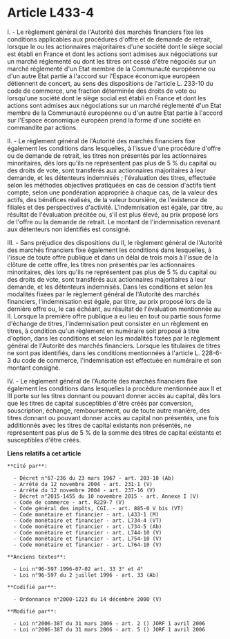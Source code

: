 # Article L433-4

I. - Le règlement général de l'Autorité des marchés financiers fixe les conditions applicables aux procédures d'offre et de
demande de retrait, lorsque le ou les actionnaires majoritaires d'une société dont le siège social est établi en France et
dont les actions sont admises aux négociations sur un marché réglementé ou dont les titres ont cessé d'être négociés sur un
marché réglementé d'un Etat membre de la Communauté européenne ou d'un autre Etat partie à l'accord sur l'Espace économique
européen détiennent de concert, au sens des dispositions de l'article L. 233-10 du code de commerce, une fraction déterminée
des droits de vote ou lorsqu'une société dont le siège social est établi en France et dont les actions sont admises aux
négociations sur un marché réglementé d'un Etat membre de la Communauté européenne ou d'un autre Etat partie à l'accord sur
l'Espace économique européen prend la forme d'une société en commandite par actions.

II. - Le règlement général de l'Autorité des marchés financiers fixe également les conditions dans lesquelles, à l'issue
d'une procédure d'offre ou de demande de retrait, les titres non présentés par les actionnaires minoritaires, dès lors qu'ils
ne représentent pas plus de 5 % du capital ou des droits de vote, sont transférés aux actionnaires majoritaires à leur
demande, et les détenteurs indemnisés ; l'évaluation des titres, effectuée selon les méthodes objectives pratiquées en cas de
cession d'actifs tient compte, selon une pondération appropriée à chaque cas, de la valeur des actifs, des bénéfices
réalisés, de la valeur boursière, de l'existence de filiales et des perspectives d'activité. L'indemnisation est égale, par
titre, au résultat de l'évaluation précitée ou, s'il est plus élevé, au prix proposé lors de l'offre ou la demande de
retrait. Le montant de l'indemnisation revenant aux détenteurs non identifiés est consigné.

III. - Sans préjudice des dispositions du II, le règlement général de l'Autorité des marchés financiers fixe également les
conditions dans lesquelles, à l'issue de toute offre publique et dans un délai de trois mois à l'issue de la clôture de cette
offre, les titres non présentés par les actionnaires minoritaires, dès lors qu'ils ne représentent pas plus de 5 % du capital
ou des droits de vote, sont transférés aux actionnaires majoritaires à leur demande, et les détenteurs indemnisés. Dans les
conditions et selon les modalités fixées par le règlement général de l'Autorité des marchés financiers, l'indemnisation est
égale, par titre, au prix proposé lors de la dernière offre ou, le cas échéant, au résultat de l'évaluation mentionnée au II.
Lorsque la première offre publique a eu lieu en tout ou partie sous forme d'échange de titres, l'indemnisation peut consister
en un règlement en titres, à condition qu'un règlement en numéraire soit proposé à titre d'option, dans les conditions et
selon les modalités fixées par le règlement général de l'Autorité des marchés financiers. Lorsque les titulaires de titres ne
sont pas identifiés, dans les conditions mentionnées à l'article L. 228-6-3 du code de commerce, l'indemnisation est
effectuée en numéraire et son montant consigné.

IV. - Le règlement général de l'Autorité des marchés financiers fixe également les conditions dans lesquelles la procédure
mentionnée aux II et III porte sur les titres donnant ou pouvant donner accès au capital, dès lors que les titres de capital
susceptibles d'être créés par conversion, souscription, échange, remboursement, ou de toute autre manière, des titres donnant
ou pouvant donner accès au capital non présentés, une fois additionnés avec les titres de capital existants non présentés, ne
représentent pas plus de 5 % de la somme des titres de capital existants et susceptibles d'être créés.

**Liens relatifs à cet article**

	**Cité par**:

	  - Décret n°67-236 du 23 mars 1967 - art. 203-10 (Ab)
	  - Arrêté du 12 novembre 2004 - art. 231-1 (V)
	  - Arrêté du 12 novembre 2004 - art. 237-16 (V)
	  - Décret n°2015-1455 du 10 novembre 2015 - art. Annexe I (V)
	  - Code de commerce - art. R229-7 (V)
	  - Code général des impôts, CGI. - art. 885-0 V bis (VT)
	  - Code monétaire et financier - art. L433-1 (M)
	  - Code monétaire et financier - art. L734-4 (VT)
	  - Code monétaire et financier - art. L734-5 (Ab)
	  - Code monétaire et financier - art. L744-10 (V)
	  - Code monétaire et financier - art. L754-10 (V)
	  - Code monétaire et financier - art. L764-10 (V)

	**Anciens textes**:

	  - Loi n°96-597 1996-07-02 art. 33 3° et 4°
	  - Loi n°96-597 du 2 juillet 1996 - art. 33 (Ab)

	**Codifié par**:

	  - Ordonnance n°2000-1223 du 14 décembre 2000 (V)

	**Modifié par**:

	  - Loi n°2006-387 du 31 mars 2006 - art. 2 () JORF 1 avril 2006
	  - Loi n°2006-387 du 31 mars 2006 - art. 5 () JORF 1 avril 2006
